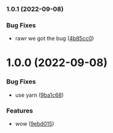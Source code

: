 ### 1.0.1 (2022-09-08)

### Bug Fixes

- rawr we got the bug ([4b85cc0](https://github.com/treemmett/test/commit/4b85cc025a4ea6b040ba562579595a6e8eff18ea))

# 1.0.0 (2022-09-08)

### Bug Fixes

- use yarn ([9ba1c68](https://github.com/treemmett/test/commit/9ba1c68250911e93f5133d05938ca803b33b613b))

### Features

- wow ([9ebd015](https://github.com/treemmett/test/commit/9ebd015f8b54eb4e3526b3350d18acfa875b6ece))
